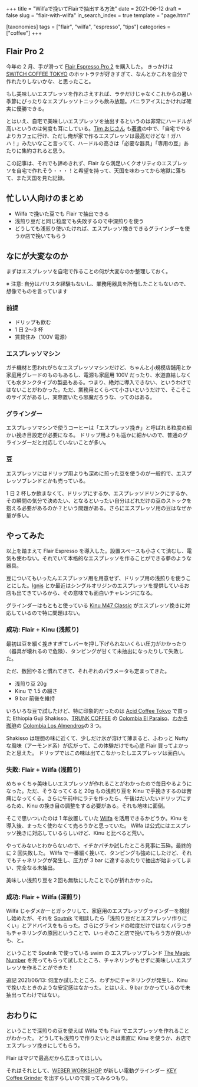 +++
title = "Wilfaで挽いてFlairで抽出する方法"
date = 2021-06-12
draft = false
slug = "flair-with-wilfa"
in_search_index = true
template = "page.html"

[taxonomies]
tags = ["flair", "wilfa", "espresso", "tips"]
categories = ["coffee"]
+++

## Flair Pro 2

今年の 2 月、手が滑って [Flair Espresso Pro 2](https://flairespresso.jp/products/flair-pro2) を購入した。
きっかけは [SWITCH COFFEE TOKYO](http://www.switchcoffeetokyo.com/) のホットラテが好きすぎて、なんとかこれを自分で作れたりしないかな、と思ったこと。

もし美味しいエスプレッソを作れさえすれば、ラテだけじゃなくこれからの暑い季節にぴったりなエスプレッソトニックも飲み放題。バニラアイスにかければ確実に優勝できる。

とはいえ、自宅で美味しいエスプレッソを抽出するというのは非常にハードルが高いというのは何度も耳にしている。[Tim おじさん](https://timwendelboe.no/) も[著書](https://www.amazon.com/Coffee-Tim-Wendelboe-WEN-BAI/dp/9866179729)の中で、「自宅でやるよりカフェに行け、ただし俺が家で作るエスプレッソは最高だけどな！ガハハ！」みたいなこと言ってて、ハードルの高さは「必要な器具」「専用の豆」あたりに集約されると思う。

この記事は、それでも諦めきれず、Flair なら満足いくクオリティのエスプレッソを自宅で作れそう・・・！と希望を持って、天国を味わってから地獄に落ちて、また天国を見た記録。

<!-- more -->

## 忙しい人向けのまとめ

- Wilfa で挽いた豆でも Flair で抽出できる
- 浅煎り豆だと同じ粒度でも失敗するので中深煎りを使う
- どうしても浅煎り使いたければ、エスプレッソ挽きできるグラインダーを使うか店で挽いてもらう

## なにが大変なのか

まずはエスプレッソを自宅で作ることの何が大変なのか整理しておく。

※ 注意: 自分はバリスタ経験もないし、業務用器具を所有したこともないので、想像でものを言っています

### 前提

- ドリップも飲む
- 1 日 2〜3 杯
- 賃貸住み（100V 電源）

### エスプレッソマシン

ガチ機材と思われがちなエスプレッソマシンだけど、ちゃんと小規模店舗用とか家庭用グレードのものもあるし、電源も家庭用 100V だったり、水道直結しなくても水タンクタイプの製品もある。つまり、絶対に導入できない、というわけではないことがわかった。ただ、業務用とくらべて小さいというだけで、そこそこのサイズがあるし、実際置いたら邪魔だろうな、ってのはある。

### グラインダー

エスプレッソマシンで使うコーヒーは「エスプレッソ挽き」と呼ばれる粒度の細かい挽き目設定が必要になる。
ドリップ用よりも遥かに細かいので、普通のグラインダーだと対応していないことが多い。

### 豆

エスプレッソにはドリップ用よりも深めに煎った豆を使うのが一般的で、エスプレッソブレンドとかも売っている。

1 日 2 杯しか飲まなくて、ドリップにするか、エスプレッソドリンクにするか、その瞬間の気分で決めたい、となるといったい自分はどれだけの豆のストックを抱える必要があるのか？という問題がある。さらにエスプレッソ用の豆はなぜか量が多い。

## やってみた

以上を踏まえて Flair Espresso を導入した。設置スペースも小さくて済むし、電気も使わない。それでいて本格的なエスプレッソを作ることができる夢のような器具。

豆についてもいったんエスプレッソ用を用意せず、ドリップ用の浅煎りを使うことにした。[Ignis](https://www.instagram.com/igniscoffee) とか最近はシングルオリジンのエスプレッソを提供しているお店も出てきているから、その意味でも面白いチャレンジになる。

グラインダーはもともと使っている [Kinu M47 Classic](https://kinugrinders.com/index.php?page=m_home_page.public.show_product&Id_Product=16) がエスプレッソ挽きに対応しているので特に問題はない。

### 成功: Flair + Kinu (浅煎り)

最初は豆を細く挽きすぎてレバーを押し下げられないくらい圧力がかかったり（器具が壊れるので危険）、タンピングが甘くて未抽出になったりして失敗した。

ただ、数回やると慣れてきて、それぞれのパラメータも定まってきた。

- 浅煎り豆 20g
- Kinu で 1.5 の細さ
- 9 bar 前後を維持

いろいろな豆で試したけど、特に印象的だったのは [Acid Coffee Tokyo](https://www.instagram.com/acidcoffeetokyo) で買った Ethiopia Guji Shakisso、[TRUNK COFFEE](https://trunkcoffee.thebase.in/) の [Colombia El Paraiso](https://trunkcoffee.thebase.in/items/33504183)、[わかき珈琲](https://wakakicoffee.thebase.in/)の [Colombia Los Almendros](https://wakakicoffee.thebase.in/items/41327644)の３つ。

Shakisso は理想の味に近くて、少しだけ氷が溶けて薄まると、ふわっと Nutty な風味（アーモンド系）が広がって、この体験だけでも心底 Flair 買ってよかったと思えた。
ドリップではこの味は出てこなかったしエスプレッソは面白い。

### 失敗: Flair + Wilfa (浅煎り)

めちゃくちゃ美味しいエスプレッソが作れることがわかったので毎日やるようになった。ただ、そうなってくると 20g もの浅煎り豆を Kinu で手挽きするのは苦痛になってくる。さらに午前中にラテを作ったら、午後はだいたいドリップにするため、Kinu の挽き目の調整をする必要がある。それも地味に面倒。

そこで思いついたのは 1 年放置していた [Wilfa](https://www.wilfa.co.uk/product/kitchen/black-aroma/) を活用できるかどうか。Kinu を導入後、まったく使わなくて売ろうかと思っていた。
Wilfa は公式にはエスプレッソ挽きに対応しているらしいけど、Kinu と比べると荒い。

やってみないとわからないので、イチかバチか試したところ見事に玉砕。最終的に 2 回失敗した。
Wilfa で一番細く挽いて、タンピングも強めにしたけど、それでもチャネリングが発生し、圧力が 3 bar に達するあたりで抽出が始まってしまい、完全なる未抽出。

美味しい浅煎り豆を２回も無駄にしたことで心が折れかかった。

### 成功: Flair + Wilfa (深煎り)

Wilfa じゃダメかーとガックリして、家庭用のエスプレッソグラインダーを検討し始めたが、それを [Sputnik](https://www.instagram.com/hi_sputnik) で相談したら「浅煎り豆だとエスプレッソ作りにくい」とアドバイスをもらった。さらにグラインドの粒度だけではなくバラつきもチャネリングの原因ということで、いっそのこと店で挽いてもらう方が良いかも、と。

ということで Sputnik で使っている swim の エスプレッソブレンド [The Magic Number](https://swimcoffee.stores.jp/items/5e97ced5cee9ea357bb3a537) を売ってもらって試したところ、チャネリングもせずに美味しいエスプレッソを作ることができた！

追記 2021/06/13: 何度か試したところ、わずかにチャネリングが発生し、Kinu で挽いたときのような安定感はなかった。とはいえ、9 bar かかっているので未抽出ってわけではない。

## おわりに

ということで深煎りの豆を使えば Wilfa でも Flair でエスプレッソを作れることがわかった。
どうしても浅煎りで作りたいときは素直に Kinu を使うか、お店でエスプレッソ挽きにしてもらう。

Flair はマジで最高だから広まってほしい。

それはそれとして、[WEBER WORKSHOP](https://weberworkshops.com/) が新しい電動グラインダー [KEY Coffee Grinder](https://keycoffeegrinder.com/) を出すらしいので買ってみるつもり。
